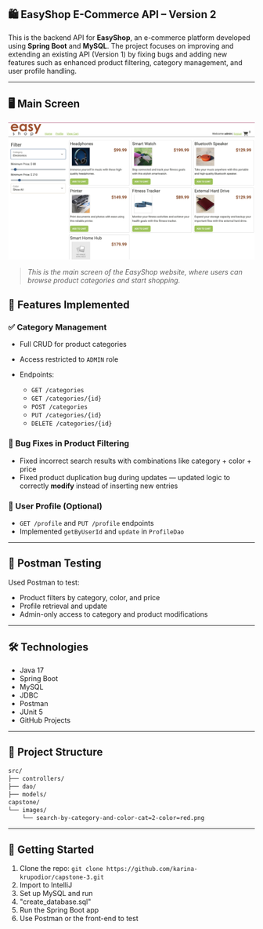 ## 🛍️ EasyShop E-Commerce API – Version 2

This is the backend API for **EasyShop**, an e-commerce platform developed using **Spring Boot** and **MySQL**.
The project focuses on improving and extending an existing API (Version 1) 
by fixing bugs and adding new features such as enhanced product filtering, category management, and user profile handling.

---

## 🖥️ Main Screen

![Main screen of EasyShop application](./capstone-starter/src/main/resources/homepage-main-screen.png)



> *This is the main screen of the EasyShop website, where users can browse product categories and start shopping.*


## 🔧 Features Implemented

### ✅ Category Management

* Full CRUD for product categories
* Access restricted to `ADMIN` role
* Endpoints:

  * `GET /categories`
  * `GET /categories/{id}`
  * `POST /categories`
  * `PUT /categories/{id}`
  * `DELETE /categories/{id}`

### 🐞 Bug Fixes in Product Filtering

* Fixed incorrect search results with combinations like category + color + price
* Fixed product duplication bug during updates — updated logic to correctly **modify** instead of inserting new entries

### 👤 User Profile (Optional)

* `GET /profile` and `PUT /profile` endpoints
* Implemented `getByUserId` and `update` in `ProfileDao`

---

## 🧪 Postman Testing

Used Postman to test:

* Product filters by category, color, and price
* Profile retrieval and update
* Admin-only access to category and product modifications

---

## 🛠️ Technologies

* Java 17
* Spring Boot
* MySQL
* JDBC
* Postman
* JUnit 5
* GitHub Projects

---

## 📁 Project Structure

```
src/
├── controllers/
├── dao/
├── models/
capstone/
└── images/
    └── search-by-category-and-color-cat=2-color=red.png
```

---

## 🚀 Getting Started

1. Clone the repo:
   `git clone https://github.com/karina-krupodior/capstone-3.git` 
2. Import to IntelliJ 
3. Set up MySQL and run
4. "create_database.sql"
5. Run the Spring Boot app
6. Use Postman or the front-end to test
